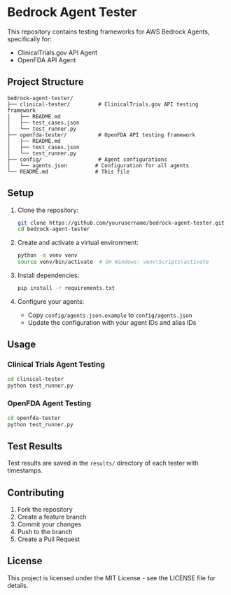 # Bedrock Agent Tester

This repository contains testing frameworks for AWS Bedrock Agents, specifically for:
- ClinicalTrials.gov API Agent
- OpenFDA API Agent

## Project Structure

```
bedrock-agent-tester/
├── clinical-tester/         # ClinicalTrials.gov API testing framework
│   ├── README.md
│   ├── test_cases.json
│   └── test_runner.py
├── openfda-tester/          # OpenFDA API testing framework
│   ├── README.md
│   ├── test_cases.json
│   └── test_runner.py
├── config/                  # Agent configurations
│   └── agents.json         # Configuration for all agents
└── README.md               # This file
```

## Setup

1. Clone the repository:
   ```bash
   git clone https://github.com/yourusername/bedrock-agent-tester.git
   cd bedrock-agent-tester
   ```

2. Create and activate a virtual environment:
   ```bash
   python -m venv venv
   source venv/bin/activate  # On Windows: venv\Scripts\activate
   ```

3. Install dependencies:
   ```bash
   pip install -r requirements.txt
   ```

4. Configure your agents:
   - Copy `config/agents.json.example` to `config/agents.json`
   - Update the configuration with your agent IDs and alias IDs

## Usage

### Clinical Trials Agent Testing
```bash
cd clinical-tester
python test_runner.py
```

### OpenFDA Agent Testing
```bash
cd openfda-tester
python test_runner.py
```

## Test Results

Test results are saved in the `results/` directory of each tester with timestamps.

## Contributing

1. Fork the repository
2. Create a feature branch
3. Commit your changes
4. Push to the branch
5. Create a Pull Request

## License

This project is licensed under the MIT License - see the LICENSE file for details. 